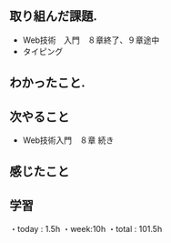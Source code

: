 ## 取り組んだ課題. 
+ Web技術　入門　８章終了、９章途中
+ タイピング
## わかったこと.
 
 ## 次やること 　
+ Web技術入門　８章  続き　　            
## 感じたこと

## 学習
・today : 1.5h 
・week:10h
・total : 101.5h